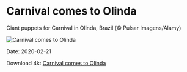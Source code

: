 # Carnival comes to Olinda

Giant puppets for Carnival in Olinda, Brazil (© Pulsar Imagens/Alamy)

![Carnival comes to Olinda](https://bing.com/th?id=OHR.OlindaCarnival_EN-US7914915440_UHD.jpg&rf=LaDigue_UHD.jpg&pid=hp&w=1024&h=576)

Date: 2020-02-21

Download 4k: [Carnival comes to Olinda](https://bing.com/th?id=OHR.OlindaCarnival_EN-US7914915440_UHD.jpg&rf=LaDigue_UHD.jpg&pid=hp&w=3840&h=2160)

